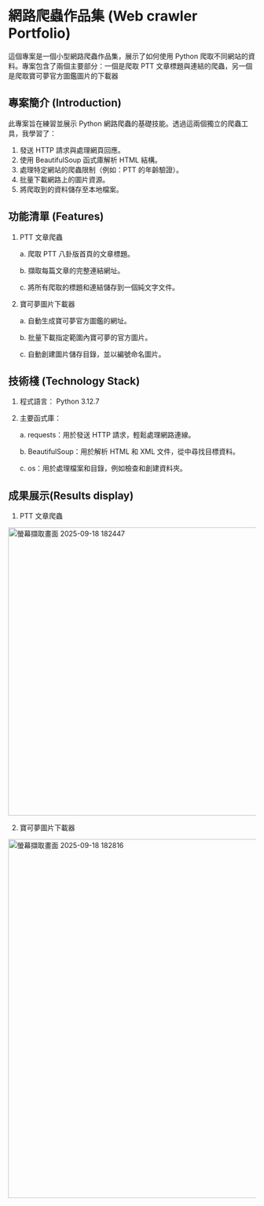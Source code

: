 # 網路爬蟲作品集 (Web crawler Portfolio)
這個專案是一個小型網路爬蟲作品集，展示了如何使用 Python 爬取不同網站的資料。專案包含了兩個主要部分：一個是爬取 PTT 文章標題與連結的爬蟲，另一個是爬取寶可夢官方圖鑑圖片的下載器

## 專案簡介 (Introduction)
此專案旨在練習並展示 Python 網路爬蟲的基礎技能。透過這兩個獨立的爬蟲工具，我學習了：
1. 發送 HTTP 請求與處理網頁回應。
2. 使用 BeautifulSoup 函式庫解析 HTML 結構。
3. 處理特定網站的爬蟲限制（例如：PTT 的年齡驗證）。
4. 批量下載網路上的圖片資源。
5. 將爬取到的資料儲存至本地檔案。
## 功能清單 (Features)
1. PTT 文章爬蟲

   a. 爬取 PTT 八卦版首頁的文章標題。
 
   b. 擷取每篇文章的完整連結網址。
 
   c. 將所有爬取的標題和連結儲存到一個純文字文件。

3. 寶可夢圖片下載器
   
   a. 自動生成寶可夢官方圖鑑的網址。

   b. 批量下載指定範圍內寶可夢的官方圖片。

   c. 自動創建圖片儲存目錄，並以編號命名圖片。
## 技術棧 (Technology Stack)
1. 程式語言： Python 3.12.7
2. 主要函式庫：
   
   a. requests：用於發送 HTTP 請求，輕鬆處理網路連線。

   b. BeautifulSoup：用於解析 HTML 和 XML 文件，從中尋找目標資料。

   c. os：用於處理檔案和目錄，例如檢查和創建資料夾。

## 成果展示(Results display)
1. PTT 文章爬蟲
<img width="1126" height="586" alt="螢幕擷取畫面 2025-09-18 182447" src="https://github.com/user-attachments/assets/76567b7d-a4ac-449c-931c-ef555799933d" />

2. 寶可夢圖片下載器
<img width="1571" height="730" alt="螢幕擷取畫面 2025-09-18 182816" src="https://github.com/user-attachments/assets/5e8d4b8e-1ba8-4168-b2ad-6ae4f9b40d76" />
